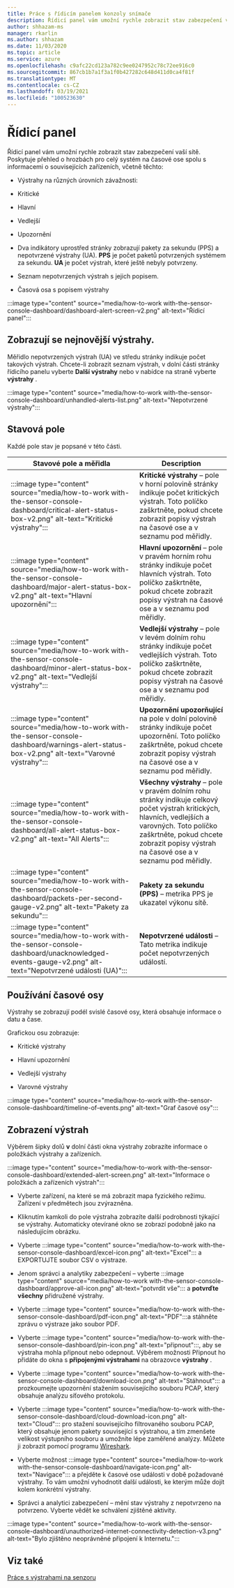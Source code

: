 ```yaml
---
title: Práce s řídicím panelem konzoly snímače
description: Řídicí panel vám umožní rychle zobrazit stav zabezpečení vaší sítě. Poskytuje přehled o hrozbách pro celý systém na časové ose spolu s informacemi o souvisejících zařízeních.
author: shhazam-ms
manager: rkarlin
ms.author: shhazam
ms.date: 11/03/2020
ms.topic: article
ms.service: azure
ms.openlocfilehash: c9afc22cd123a782c9ee0247952c78c72ee916c0
ms.sourcegitcommit: 867cb1b7a1f3a1f0b427282c648d411d0ca4f81f
ms.translationtype: MT
ms.contentlocale: cs-CZ
ms.lasthandoff: 03/19/2021
ms.locfileid: "100523630"
---
```

# <a name="the-dashboard"></a>Řídicí panel

Řídicí panel vám umožní rychle zobrazit stav zabezpečení vaší sítě. Poskytuje přehled o hrozbách pro celý systém na časové ose spolu s informacemi o souvisejících zařízeních, včetně těchto:

- Výstrahy na různých úrovních závažnosti:

- Kritické

- Hlavní

- Vedlejší

- Upozornění

- Dva indikátory uprostřed stránky zobrazují pakety za sekundu (PPS) a nepotvrzené výstrahy (UA). **PPS** je počet paketů potvrzených systémem za sekundu. **UA** je počet výstrah, které ještě nebyly potvrzeny.

- Seznam nepotvrzených výstrah s jejich popisem.

- Časová osa s popisem výstrahy

:::image type="content" source="media/how-to-work with-the-sensor-console-dashboard/dashboard-alert-screen-v2.png" alt-text="Řídicí panel":::

## <a name="viewing-the-latest-alerts"></a>Zobrazují se nejnovější výstrahy.

Měřidlo nepotvrzených výstrah (UA) ve středu stránky indikuje počet takových výstrah. Chcete-li zobrazit seznam výstrah, v dolní části stránky řídicího panelu vyberte **Další výstrahy** nebo v nabídce na straně vyberte **výstrahy** .

:::image type="content" source="media/how-to-work with-the-sensor-console-dashboard/unhandled-alerts-list.png" alt-text="Nepotvrzené výstrahy":::

## <a name="status-boxes"></a>Stavová pole

Každé pole stav je popsané v této části.

| Stavové pole a měřidla | Description |
| -------------- | -------------- |
| :::image type="content" source="media/how-to-work with-the-sensor-console-dashboard/critical-alert-status-box-v2.png" alt-text="Kritické výstrahy"::: | **Kritické výstrahy** – pole v horní polovině stránky indikuje počet kritických výstrah. Toto políčko zaškrtněte, pokud chcete zobrazit popisy výstrah na časové ose a v seznamu pod měřidly.                              |
| :::image type="content" source="media/how-to-work with-the-sensor-console-dashboard/major-alert-status-box-v2.png" alt-text="Hlavní upozornění"::: | **Hlavní upozornění** – pole v pravém horním rohu stránky indikuje počet hlavních výstrah. Toto políčko zaškrtněte, pokud chcete zobrazit popisy výstrah na časové ose a v seznamu pod měřidly.                                     |
| :::image type="content" source="media/how-to-work with-the-sensor-console-dashboard/minor-alert-status-box-v2.png" alt-text="Vedlejší výstrahy"::: | **Vedlejší výstrahy** – pole v levém dolním rohu stránky indikuje počet vedlejších výstrah. Toto políčko zaškrtněte, pokud chcete zobrazit popisy výstrah na časové ose a v seznamu pod měřidly.                                   |
| :::image type="content" source="media/how-to-work with-the-sensor-console-dashboard/warnings-alert-status-box-v2.png" alt-text="Varovné výstrahy"::: | **Upozornění upozorňující** na pole v dolní polovině stránky indikuje počet upozornění. Toto políčko zaškrtněte, pokud chcete zobrazit popisy výstrah na časové ose a v seznamu pod měřidly.                             |
| :::image type="content" source="media/how-to-work with-the-sensor-console-dashboard/all-alert-status-box-v2.png" alt-text="All Alerts"::: | **Všechny výstrahy** – pole v pravém dolním rohu stránky indikuje celkový počet výstrah kritických, hlavních, vedlejších a varovných. Toto políčko zaškrtněte, pokud chcete zobrazit popisy výstrah na časové ose a v seznamu pod měřidly. |
| :::image type="content" source="media/how-to-work with-the-sensor-console-dashboard/packets-per-second-gauge-v2.png" alt-text="Pakety za sekundu"::: | **Pakety za sekundu (PPS)** – metrika PPS je ukazatel výkonu sítě. |
| :::image type="content" source="media/how-to-work with-the-sensor-console-dashboard/unacknowledged-events-gauge-v2.png" alt-text="Nepotvrzené události (UA)"::: | **Nepotvrzené události** – Tato metrika indikuje počet nepotvrzených událostí.

## <a name="using-the-timeline"></a>Používání časové osy

Výstrahy se zobrazují podél svislé časové osy, která obsahuje informace o datu a čase.

Grafickou osu zobrazuje:

- Kritické výstrahy

- Hlavní upozornění

- Vedlejší výstrahy

- Varovné výstrahy

:::image type="content" source="media/how-to-work with-the-sensor-console-dashboard/timeline-of-events.png" alt-text="Graf časové osy":::

## <a name="viewing-alerts"></a>Zobrazení výstrah

Výběrem šipky dolů **v** dolní části okna výstrahy zobrazíte informace o položkách výstrahy a zařízeních.

:::image type="content" source="media/how-to-work with-the-sensor-console-dashboard/extended-alert-screen.png" alt-text="Informace o položkách a zařízeních výstrah":::

- Vyberte zařízení, na které se má zobrazit mapa fyzického režimu. Zařízení v předmětech jsou zvýrazněna.

- Kliknutím kamkoli do pole výstraha zobrazíte další podrobnosti týkající se výstrahy. Automaticky otevírané okno se zobrazí podobně jako na následujícím obrázku.

- Vyberte :::image type="content" source="media/how-to-work with-the-sensor-console-dashboard/excel-icon.png" alt-text="Excel"::: a EXPORTUJTE soubor CSV o výstraze.

- Jenom správci a analytiky zabezpečení – vyberte :::image type="content" source="media/how-to-work with-the-sensor-console-dashboard/approve-all-icon.png" alt-text="potvrdit vše"::: a **potvrďte všechny** přidružené výstrahy.

- Vyberte :::image type="content" source="media/how-to-work with-the-sensor-console-dashboard/pdf-icon.png" alt-text="PDF":::a stáhněte zprávu o výstraze jako soubor PDF.

- Vyberte :::image type="content" source="media/how-to-work with-the-sensor-console-dashboard/pin-icon.png" alt-text="připnout":::, aby se výstraha mohla připnout nebo odepnout. Výběrem možnosti Připnout ho přidáte do okna s **připojenými výstrahami** na obrazovce **výstrahy** .

- Vyberte :::image type="content" source="media/how-to-work with-the-sensor-console-dashboard/download-icon.png" alt-text="Stáhnout"::: a prozkoumejte upozornění stažením souvisejícího souboru PCAP, který obsahuje analýzu síťového protokolu.

- Vyberte :::image type="content" source="media/how-to-work with-the-sensor-console-dashboard/cloud-download-icon.png" alt-text="Cloud"::: pro stažení souvisejícího filtrovaného souboru PCAP, který obsahuje jenom pakety související s výstrahou, a tím zmenšete velikost výstupního souboru a umožníte lépe zaměřené analýzy. Můžete ji zobrazit pomocí programu [Wireshark](https://www.wireshark.org/).

- Vyberte možnost :::image type="content" source="media/how-to-work with-the-sensor-console-dashboard/navigate-icon.png" alt-text="Navigace"::: a přejděte k časové ose události v době požadované výstrahy. To vám umožní vyhodnotit další události, ke kterým může dojít kolem konkrétní výstrahy.

- Správci a analytici zabezpečení – mění stav výstrahy z nepotvrzeno na potvrzeno. Vyberte vědět ke schválení zjištěné aktivity.

:::image type="content" source="media/how-to-work with-the-sensor-console-dashboard/unauthorized-internet-connectivity-detection-v3.png" alt-text="Bylo zjištěno neoprávněné připojení k Internetu.":::

## <a name="see-also"></a>Viz také

[Práce s výstrahami na senzoru](how-to-work-with-alerts-on-your-sensor.md)
